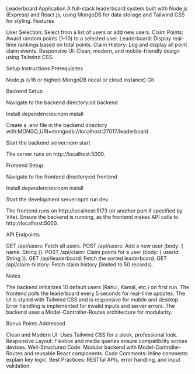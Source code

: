 Leaderboard Application
A full-stack leaderboard system built with Node.js (Express) and React.js, using MongoDB for data storage and Tailwind CSS for styling.
Features

User Selection: Select from a list of users or add new users.
Claim Points: Award random points (1–10) to a selected user.
Leaderboard: Display real-time rankings based on total points.
Claim History: Log and display all point claim events.
Responsive UI: Clean, modern, and mobile-friendly design using Tailwind CSS.

Setup Instructions
Prerequisites

Node.js (v16 or higher)
MongoDB (local or cloud instance)
Git

Backend Setup

Navigate to the backend directory:cd backend


Install dependencies:npm install


Create a .env file in the backend directory with:MONGO_URI=mongodb://localhost:27017/leaderboard


Start the backend server:npm start

The server runs on http://localhost:5000.

Frontend Setup

Navigate to the frontend directory:cd frontend


Install dependencies:npm install


Start the development server:npm run dev

The frontend runs on http://localhost:5173 (or another port if specified by Vite).
Ensure the backend is running, as the frontend makes API calls to http://localhost:5000.

API Endpoints

GET /api/users: Fetch all users.
POST /api/users: Add a new user (body: { name: String }).
POST /api/claim: Claim points for a user (body: { userId: String }).
GET /api/leaderboard: Fetch the sorted leaderboard.
GET /api/claim-history: Fetch claim history (limited to 50 records).

Notes

The backend initializes 10 default users (Rahul, Kamal, etc.) on first run.
The frontend polls the leaderboard every 5 seconds for real-time updates.
The UI is styled with Tailwind CSS and is responsive for mobile and desktop.
Error handling is implemented for invalid inputs and server errors.
The backend uses a Model-Controller-Routes architecture for modularity.

Bonus Points Addressed

Clean and Modern UI: Uses Tailwind CSS for a sleek, professional look.
Responsive Layout: Flexbox and media queries ensure compatibility across devices.
Well-Structured Code: Modular backend with Model-Controller-Routes and reusable React components.
Code Comments: Inline comments explain key logic.
Best Practices: RESTful APIs, error handling, and input validation.
